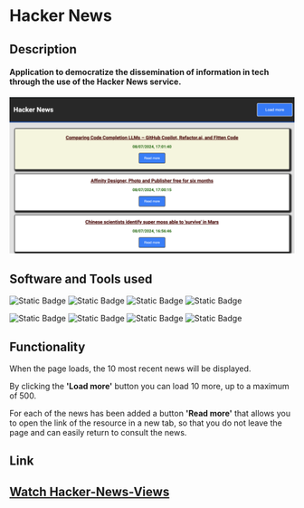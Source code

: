 # Hacker News

## Description

#### Application to democratize the dissemination of information in tech through the use of the Hacker News service.

![screen](src//img/home-webpage.png)

## Software and Tools used

![Static Badge](https://camo.githubusercontent.com/3f34617eb963448402e8703679c31619a147c8b341f2a33f4fafa4e8fcf06c1c/68747470733a2f2f696d672e736869656c64732e696f2f62616467652f4a6176615363726970742d4637444631452e7376673f7374796c653d666c6174266c6f676f3d4a617661536372697074266c6f676f436f6c6f723d626c61636b)
![Static Badge](https://camo.githubusercontent.com/d870eafd2c5d83c0b771cf1f69b7065d1bae84494dd3deec63d36c85e815f839/68747470733a2f2f696d672e736869656c64732e696f2f62616467652f48544d4c352d4533344632362e7376673f7374796c653d666c6174266c6f676f3d48544d4c35266c6f676f436f6c6f723d7768697465)
![Static Badge](https://camo.githubusercontent.com/0df808d8b42869773fdb5b7c98a81295a97f80a908bea45e47a26fbf39421251/68747470733a2f2f696d672e736869656c64732e696f2f62616467652f506f73744353532d4444334130412e7376673f7374796c653d666c6174266c6f676f3d506f7374435353266c6f676f436f6c6f723d7768697465)
![Static Badge](https://img.shields.io/npm/v/npm.svg?logo=nodedotjs)

![Static Badge](https://camo.githubusercontent.com/119489ae9f93fa39e37398ffe7196cc5877743e19b3c28c7ef96772eeae82f80/68747470733a2f2f696d672e736869656c64732e696f2f62616467652f4a534f4e2d3030303030302e7376673f7374796c653d666c6174266c6f676f3d4a534f4e266c6f676f436f6c6f723d7768697465)
![Static Badge](https://camo.githubusercontent.com/01471f2089f6fb879b9d25541f5b2c3a783c1287bf2c8b47a0ff98df5cc7b46a/68747470733a2f2f696d672e736869656c64732e696f2f62616467652f4c6f646173682d3334393246462e7376673f7374796c653d666c6174266c6f676f3d4c6f64617368266c6f676f436f6c6f723d7768697465)
![Static Badge](https://camo.githubusercontent.com/0d40570eaeb757ecbf0873d63a93cacaa20fd2c2af3cc5d09da5ee77c92e6de0/68747470733a2f2f696d672e736869656c64732e696f2f62616467652f4178696f732d3541323945342e7376673f7374796c653d666c6174266c6f676f3d4178696f73266c6f676f436f6c6f723d7768697465)
![Static Badge](https://camo.githubusercontent.com/abdd290cadcc81e171d232ca506fa76f5f60cd7bbc882b21be64690429893110/68747470733a2f2f696d672e736869656c64732e696f2f62616467652f5765627061636b2d3844443646392e7376673f7374796c653d666c6174266c6f676f3d5765627061636b266c6f676f436f6c6f723d626c61636b)

## Functionality

When the page loads, the 10 most recent news will be displayed.

By clicking the **'Load more'** button you can load 10 more, up to a maximum of 500.

For each of the news has been added a button **'Read more'** that allows you to open the link of the resource in a new tab,
so that you do not leave the page and can easily return to consult the news.

## Link

## [Watch Hacker-News-Views](https://hacker-news-views.netlify.app)
